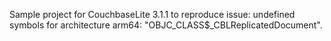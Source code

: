 Sample project for CouchbaseLite 3.1.1 to reproduce issue: undefined symbols for architecture arm64: "OBJC_CLASS$_CBLReplicatedDocument". 
